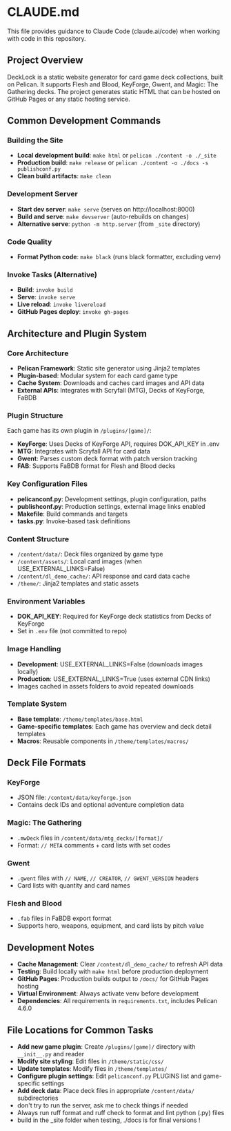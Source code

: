 # CLAUDE.md

This file provides guidance to Claude Code (claude.ai/code) when working with code in this repository.

## Project Overview

DeckLock is a static website generator for card game deck collections, built on Pelican. It supports Flesh and Blood, KeyForge, Gwent, and Magic: The Gathering decks. The project generates static HTML that can be hosted on GitHub Pages or any static hosting service.

## Common Development Commands

### Building the Site
- **Local development build**: `make html` or `pelican ./content -o ./_site`
- **Production build**: `make release` or `pelican ./content -o ./docs -s publishconf.py`
- **Clean build artifacts**: `make clean`

### Development Server
- **Start dev server**: `make serve` (serves on http://localhost:8000)
- **Build and serve**: `make devserver` (auto-rebuilds on changes)
- **Alternative serve**: `python -m http.server` (from `_site` directory)

### Code Quality
- **Format Python code**: `make black` (runs black formatter, excluding venv)

### Invoke Tasks (Alternative)
- **Build**: `invoke build`
- **Serve**: `invoke serve`
- **Live reload**: `invoke livereload`
- **GitHub Pages deploy**: `invoke gh-pages`

## Architecture and Plugin System

### Core Architecture
- **Pelican Framework**: Static site generator using Jinja2 templates
- **Plugin-based**: Modular system for each card game type
- **Cache System**: Downloads and caches card images and API data
- **External APIs**: Integrates with Scryfall (MTG), Decks of KeyForge, FaBDB

### Plugin Structure
Each game has its own plugin in `/plugins/[game]/`:
- **KeyForge**: Uses Decks of KeyForge API, requires DOK_API_KEY in .env
- **MTG**: Integrates with Scryfall API for card data
- **Gwent**: Parses custom deck format with patch version tracking
- **FAB**: Supports FaBDB format for Flesh and Blood decks

### Key Configuration Files
- **pelicanconf.py**: Development settings, plugin configuration, paths
- **publishconf.py**: Production settings, external image links enabled
- **Makefile**: Build commands and targets
- **tasks.py**: Invoke-based task definitions

### Content Structure
- `/content/data/`: Deck files organized by game type
- `/content/assets/`: Local card images (when USE_EXTERNAL_LINKS=False)
- `/content/dl_demo_cache/`: API response and card data cache
- `/theme/`: Jinja2 templates and static assets

### Environment Variables
- **DOK_API_KEY**: Required for KeyForge deck statistics from Decks of KeyForge
- Set in `.env` file (not committed to repo)

### Image Handling
- **Development**: USE_EXTERNAL_LINKS=False (downloads images locally)
- **Production**: USE_EXTERNAL_LINKS=True (uses external CDN links)
- Images cached in assets folders to avoid repeated downloads

### Template System
- **Base template**: `/theme/templates/base.html`
- **Game-specific templates**: Each game has overview and deck detail templates
- **Macros**: Reusable components in `/theme/templates/macros/`

## Deck File Formats

### KeyForge
- JSON file: `/content/data/keyforge.json`
- Contains deck IDs and optional adventure completion data

### Magic: The Gathering
- `.mwDeck` files in `/content/data/mtg_decks/[format]/`
- Format: `// META` comments + card lists with set codes

### Gwent
- `.gwent` files with `// NAME`, `// CREATOR`, `// GWENT_VERSION` headers
- Card lists with quantity and card names

### Flesh and Blood
- `.fab` files in FaBDB export format
- Supports hero, weapons, equipment, and card lists by pitch value

## Development Notes

- **Cache Management**: Clear `/content/dl_demo_cache/` to refresh API data
- **Testing**: Build locally with `make html` before production deployment
- **GitHub Pages**: Production builds output to `/docs/` for GitHub Pages hosting
- **Virtual Environment**: Always activate venv before development
- **Dependencies**: All requirements in `requirements.txt`, includes Pelican 4.6.0

## File Locations for Common Tasks

- **Add new game plugin**: Create `/plugins/[game]/` directory with `__init__.py` and reader
- **Modify site styling**: Edit files in `/theme/static/css/`
- **Update templates**: Modify files in `/theme/templates/`
- **Configure plugin settings**: Edit `pelicanconf.py` PLUGINS list and game-specific settings
- **Add deck data**: Place deck files in appropriate `/content/data/` subdirectories
- don't try to run the server, ask me to check things if needed
- Always run ruff format and ruff check to format and lint python (.py) files
- build in the _site folder when testing, ./docs is for final versions !